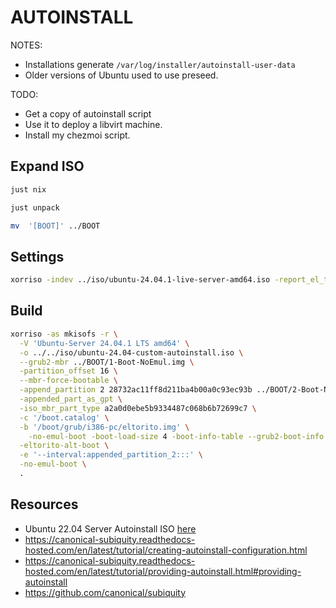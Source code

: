 # AUTOINSTALL

NOTES:

* Installations generate `/var/log/installer/autoinstall-user-data`
* Older versions of Ubuntu used to use preseed.  


TODO:

* Get a copy of autoinstall script
* Use it to deploy a libvirt machine.
* Install my chezmoi script.

## Expand ISO

```sh
just nix

just unpack

mv  '[BOOT]' ../BOOT
```

## Settings

```sh
xorriso -indev ../iso/ubuntu-24.04.1-live-server-amd64.iso -report_el_torito as_mkisofs
```

## Build

```sh
xorriso -as mkisofs -r \
  -V 'Ubuntu-Server 24.04.1 LTS amd64' \
  -o ../../iso/ubuntu-24.04-custom-autoinstall.iso \
  --grub2-mbr ../BOOT/1-Boot-NoEmul.img \
  -partition_offset 16 \
  --mbr-force-bootable \
  -append_partition 2 28732ac11ff8d211ba4b00a0c93ec93b ../BOOT/2-Boot-NoEmul.img \
  -appended_part_as_gpt \
  -iso_mbr_part_type a2a0d0ebe5b9334487c068b6b72699c7 \
  -c '/boot.catalog' \
  -b '/boot/grub/i386-pc/eltorito.img' \
    -no-emul-boot -boot-load-size 4 -boot-info-table --grub2-boot-info \
  -eltorito-alt-boot \
  -e '--interval:appended_partition_2:::' \
  -no-emul-boot \
  .
```

## Resources

* Ubuntu 22.04 Server Autoinstall ISO [here](https://www.pugetsystems.com/labs/hpc/ubuntu-22-04-server-autoinstall-iso/?srsltid=AfmBOoobWRvGqVGtViRsEGG9TCNOB6eDCaJrqHdS65qUuV-bvkmh8Qog)
* https://canonical-subiquity.readthedocs-hosted.com/en/latest/tutorial/creating-autoinstall-configuration.html
* https://canonical-subiquity.readthedocs-hosted.com/en/latest/tutorial/providing-autoinstall.html#providing-autoinstall
* https://github.com/canonical/subiquity
